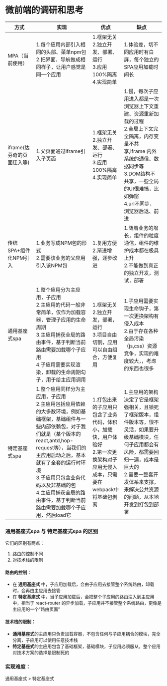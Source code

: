 # 微前端的调研和思考

|方式|实现|优点|缺点|
|-|-|-|-|
|MPA（当前使用）|1.每个应用内部引入相同的头部、菜单npm包<br>2.把界面、导航做成相同样子，让用户感觉是同一个应用|1.框架无关<br>2.独立开发、部署、运行<br>3.应用100%隔离<br>4.实现简单|1.体验差，切不同应用时有白屏，每个独立的SPA应用加载时间长|
|iframe(达芬奇的页面迁入等)|1.父页面通过iframe引入子页面|1.框架无关<br>2.独立开发、部署、运行<br>3.应用100%隔离<br>4.实现简单|1.慢，每次子应用进入都是一次浏览器上下文重建、资源重新加载的过程<br>2.全局上下文完全隔离，内存变量不共享,iframe 内外系统的通信、数据同步等<br>3.DOM结构不共享，一些全局的UI很难搞，比如弹窗<br>4.url不同步，浏览器后退、前进|
|传统SPA+组件化NPM引入|1.业务写成NPM包的形式<br>2.需要该业务的父应用引入该NPM包|1.复用方便<br>2.渐进增强，逐步改进<br>|1.随着业务的增长，组件的粒度通信，组件的维护成本都在极具上升<br>2.不能做到真正的独立开发，测试，部署|
|通用基座式spa|1.整个应用分为主应用，子应用<br>2.主应用的代码一般非常简单，仅作为加载容器，管理子应用的生命周期<br>3.主应用捕获全局的路由事件，基于判断当前路由需要加载哪个子应用<br>4.子应用需要实现渲染，卸载的生命周期勾子，用于给主应用调用|1.框架无关<br>2.独立开发，部署，运行<br>3.项目自由切割，应用可以自由组合，方便复用|1.子应用需要实现生命钩子，第一次更换架构有侵入成本<br>2.由于存在各种全局污染（js,css）资源竞争，实现的难度较大，，考虑的东西也很多|
|特定基座式spa|1.整个应用同样分为主应用，子应用<br>2.主应用包括应用依赖的大多数环境，例如基础框架，基础组件与一些内部依赖包，对于我们就是（某个版本的react,antd,hop-request等），当我们的主应用启动之后，基本就有了全套的运行时环境<br>3.子应用只包含业务代码以及非基础的包<br>4.主应用捕获全局的路由事件，基于判断当前路由需要加载哪个子应用，然后load它|1.打包出来的子应用只包含了业务代码，体积小，加载快，用户体验好<br>2.第一次更换架构对子应用无侵入成本，只需要在webpack中将基础包剥离|1.主应用的架构决定了它是框架强相关，且锁死了框架版本，组件版本等，很不灵活，如果要升级基础模块，任何子应用都会有风险，都需要回归一遍，成本是巨大的<br>2.需要一整套开发体系来支撑，来解决公共资源的问题，从本地开发到打包到部署|

### 通用基座式spa 与 特定基座式spa 的区别
它们的区别有两点：
1. 路由的控制不同
2. 对技术栈的限制

#### 路由的控制：
- 在 **通用基座式** 中，子应用加载后，会由子应用去接管整个系统路由，卸载时，会再由主应用去接管
- 在 **特定基座式** 中，当子应用加载后，会把整个子应用的路由注入到主应用中，相当于 react-router 的异步加载，子应用并不接管整个系统路由，更像是主应用的一个“路由页面”

#### 技术栈的限制：
- **通用基座式**的主应用只负责加载容器，不包含任何与子应用耦合的模块，完全分离，子应用可以使用任意技术栈
- **特定基座式**的主应用包含了基础框架，基础模块，子应用必须服从，整个应用对技术方案的选择是限制死的

### 实现难度：
通用基座式 > 特定基座式



